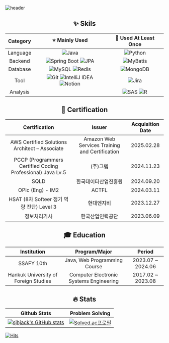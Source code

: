 <!--
**sjhjack/sjhjack** is a ✨ _special_ ✨ repository because its `README.md` (this file) appears on your GitHub profile.

Here are some ideas to get you started:

- 🔭 I’m currently working on ...
- 🌱 I’m currently learning ...
- 👯 I’m looking to collaborate on ...
- 🤔 I’m looking for help with ...
- 💬 Ask me about ...
- 📫 How to reach me: ...
- 😄 Pronouns: ...
- ⚡ Fun fact: ...
-->

![header](https://capsule-render.vercel.app/api?type=waving&height=150&color=gradient&text=JeongHoon%20Song&textBg=false&animation=fadeIn&fontSize=40&descAlignY=60&fontAlignY=30)

<div align= 'center'>

## ✨ Skils
| Category | ⭐ Mainly Used | 🌱 Used At Least Once |
|:-----------:|:------------:|:------------------:|
| Language | ![Java](https://img.shields.io/badge/Java-%23ED8B00.svg?style=flat&logo=openjdk&logoColor=white) | ![Python](https://img.shields.io/badge/Python-%233776AB.svg?style=flat&logo=python&logoColor=white) |
| Backend | ![Spring Boot](https://img.shields.io/badge/Spring%20Boot-%236DB33F.svg?style=flat&logo=spring&logoColor=white) ![JPA](https://img.shields.io/badge/JPA-%236DB33F.svg?style=flat&logo=spring&logoColor=white) | ![MyBatis](https://img.shields.io/badge/MyBatis-%23DC382D.svg?style=flat&logo=MySQL&logoColor=white) |
| Database | ![MySQL](https://img.shields.io/badge/MySQL-%234479A1.svg?style=flat&logo=mysql&logoColor=white) ![Redis](https://img.shields.io/badge/Redis-%23DC382D.svg?style=flat&logo=redis&logoColor=white) | ![MongoDB](https://img.shields.io/badge/MongoDB-%2347A248.svg?style=flat&logo=mongodb&logoColor=white) |
| Tool | ![Git](https://img.shields.io/badge/Git-%23F05032.svg?style=flat&logo=git&logoColor=white) ![IntelliJ IDEA](https://img.shields.io/badge/IntelliJ%20IDEA-%23000000.svg?style=flat&logo=intellij-idea&logoColor=white) ![Notion](https://img.shields.io/badge/Notion-%23000000.svg?style=flat&logo=notion&logoColor=white) | ![Jira](https://img.shields.io/badge/Jira-%230052CC.svg?style=flat&logo=jira&logoColor=white) |
| Analysis |  | ![SAS](https://img.shields.io/badge/SAS-%234D59A1.svg?style=flat&logo=sas&logoColor=white) ![R](https://img.shields.io/badge/R-%23176FA3.svg?style=flat&logo=r&logoColor=white) |

## 📜 Certification
| Certification | Issuer | Acquisition Date |
|:------------:|:------:|:----------:|
| AWS Certified Solutions Architect – Associate | Amazon Web Services Training and Certification | 2025.02.28 |
| PCCP (Programmers Certified Coding Professional) Java Lv.5 | (주)그렙 | 2024.11.23 |
| SQLD | 한국데이터산업진흥원 | 2024.09.20 |
| OPIc (Eng) - IM2 | ACTFL | 2024.03.11 |
| HSAT (8차 Softeer 정기 역량 진단) Level 3 | 현대엔지비 | 2023.12.27 |
| 정보처리기사 | 한국산업인력공단 | 2023.06.09 |

## 🎓 Education
| Institution | Program/Major | Period |
|:----------:|:------------:|:------:|
| SSAFY 10th | Java, Web Programming Course | 2023.07 ~ 2024.06 |
| Hankuk University of Foreign Studies | Computer Electronic Systems Engineering | 2017.02 ~ 2023.08 |

## 🔥 Stats
| Github Stats | Problem Solving |
|:------------:|:---------------:|
| [![sjhjack's GitHub stats](https://github-readme-stats.vercel.app/api?username=sjhjack)](https://github.com/anuraghazra/github-readme-stats) | [![Solved.ac프로필](http://mazassumnida.wtf/api/v2/generate_badge?boj=sjhjack)](https://solved.ac/sjhjack) |

</div>

[![Hits](https://hits.seeyoufarm.com/api/count/incr/badge.svg?url=https%3A%2F%2Fgithub.com%2Fsjhjack&count_bg=%2379C83D&title_bg=%23555555&icon=&icon_color=%23E7E7E7&title=hits&edge_flat=false)](https://hits.seeyoufarm.com)
